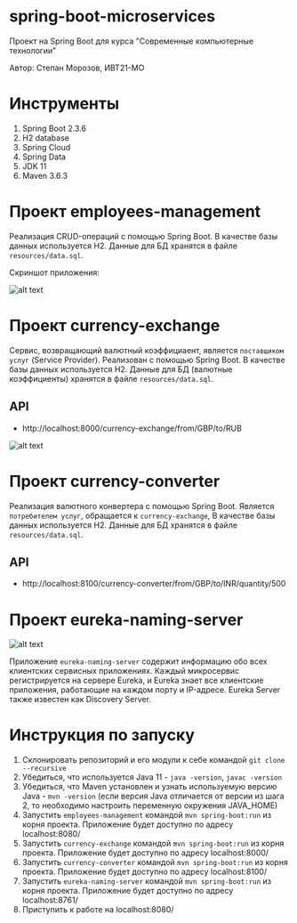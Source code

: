# spring-boot-microservices

Проект на Spring Boot для курса "Современные компьютерные технологии"

Автор: Степан Морозов, ИВТ21-МО

# Инструменты
1. Spring Boot 2.3.6
2. H2 database
3. Spring Cloud
4. Spring Data
5. JDK 11
6. Maven 3.6.3

# Проект employees-management

Реализация CRUD-операций с помощью Spring Boot.
В качестве базы данных используется Н2. Данные для БД хранятся в файле `resources/data.sql`. 

Скриншот приложения:

![alt text](https://i.imgur.com/bgCUu2f.jpeg)


# Проект currency-exchange

Сервис, возвращающий валютный коэффициаент, является `поставщиком услуг` (Service Provider). Реализован с помощью Spring Boot.
В качестве базы данных используется Н2. Данные для БД (валютные коэффициенты) хранятся в файле `resources/data.sql`. 

## API
- http://localhost:8000/currency-exchange/from/GBP/to/RUB

![alt text](https://i.imgur.com/RGfaeNg.jpeg)

# Проект currency-converter

Реализация валютного конвертера с помощью Spring Boot. Является `потребителем услуг`, обращается к `currency-exchange`, 
В качестве базы данных используется Н2. Данные для БД хранятся в файле `resources/data.sql`. 

## API
- http://localhost:8100/currency-converter/from/GBP/to/INR/quantity/500

# Проект eureka-naming-server

![alt text](https://i.imgur.com/H5JNOhP.jpeg)

Приложение `eureka-naming-server` содержит информацию обо всех клиентских сервисных приложениях.
Каждый микросервис регистрируется на сервере Eureka, и Eureka знает все клиентские приложения, работающие на каждом порту и IP-адресе.
Eureka Server также известен как Discovery Server.

# Инструкция по запуску

1. Склонировать репозиторий и его модули к себе командой `git clone --recursive`
2. Убедиться, что используется Java 11 - `java -version`, `javac -version`
3. Убедиться, что Maven установлен и узнать используемую версию Java - `mvn -version` (если версия Java отличается от версии из шага 2, то необходимо настроить переменную окружения JAVA_HOME)
4. Запустить `employees-management` командой `mvn spring-boot:run` из корня проекта. Приложение будет доступно по адресу localhost:8080/
5. Запустить `currency-exchange` командой `mvn spring-boot:run` из корня проекта. Приложение будет доступно по адресу localhost:8000/
6. Запустить `currency-converter` командой `mvn spring-boot:run` из корня проекта. Приложение будет доступно по адресу localhost:8100/
7. Запустить `eureka-naming-server` командой `mvn spring-boot:run` из корня проекта. Приложение будет доступно по адресу localhost:8761/
8. Приступить к работе на localhost:8080/


